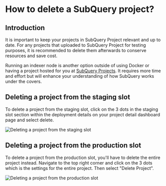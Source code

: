 # How to delete a SubQuery project?

## Introduction

It is important to keep your projects in SubQuery Project relevant and up to date. For any projects that uploaded to SubQuery Project for testing purposes, it is recommended to delete them afterwards to conserve resources and save cost.

Running an indexer node is another option outside of using Docker or having a project hosted for you at [SubQuery Projects](https://project.subquery.network/). It requires more time and effort but will enhance your understanding of how SubQuery works under the covers.

## Deleting a project from the staging slot

To delete a project from the staging slot, click on the 3 dots in the staging slot section within the deployment details on your project detail dashboard page and select delete.

![Deleting a project from the staging slot](/assets/img/delete_staging.png)

## Deleting a project from the production slot

To delete a project from the production slot, you'll have to delete the entire project instead. Navigate to the top right corner and click on the 3 dots which is the settings for the entire project. Then select "Delete Project".

![Deleting a project from the production slot](/assets/img/delete_production.png)